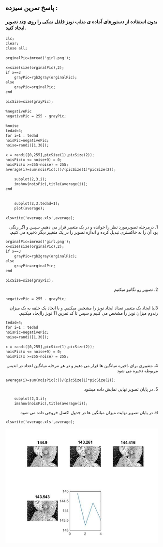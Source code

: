 
## پاسخ تمرین سیزده :
### بدون استفاده از دستورهای آماده ی متلب نویز فلفل نمکی را روی چند تصویر ایجاد کنید.

````
clc;
clear;
close all;

orginalPic=imread('girl.png');

x=size(size(orginalPic),2);
if x==3
    grayPic=rgb2gray(orginalPic);
else
    grayPic=orginalPic;
end

picSize=size(grayPic);

%negativePic
negativePic = 255 - grayPic;

%noise
tedad=4;
for i=1 : tedad
noisPic=negativePic;
noise=randi([1,30]);

x = randi([0,255],picSize(1),picSize(2));
noisPic(x <= noise+0) = 0;  
noisPic(x >=255-noise) = 255;
average(i)=sum(noisPic(:))/(picSize(1)*picSize(2));

    subplot(2,3,i);
    imshow(noisPic),title(average(i));
end

    
    subplot(2,3,tedad+1);
    plot(average);
    
xlswrite('average.xls',average);
````

<div dir="rtl">
1. درمرحله تصویرمورد نظر را خوانده و در یک متغییر قرار می دهیم. سپس  و اگر رنگی بود آن را به خاکستری تبدیل کرده و اندازه تصویر را در یک متغییر دیگر ذخیره می کنیم.
</div>

````
orginalPic=imread('girl.png');
x=size(size(orginalPic),2);
if x==3
    grayPic=rgb2gray(orginalPic);
else
    grayPic=orginalPic;
end

picSize=size(grayPic);
````
<div dir="rtl">
2. تصویر رو نگاتیو میکنیم
</div>

````
negativePic = 255 - grayPic;
````
<div dir="rtl">
  3.با ایجاد یک متغییر تعداد ایجاد نویز را مشخص میکنیم. و با ایجاد یک حلقه به یک میزان رندوم میزان نویز را مشخص می کنیم و  سپس تا کد تمرین 11 نویز راایجاد میکنیم.
</div>

````
tedad=4;
for i=1 : tedad
noisPic=negativePic;
noise=randi([1,30]);

x = randi([0,255],picSize(1),picSize(2));
noisPic(x <= noise+0) = 0;  
noisPic(x >=255-noise) = 255;
````
<div dir="rtl">
4. متغییری برای ذخیره میانگین ها قرار می دهیم و در هر مرحله میانگین اعداد در اندیس مربوطه ذخیره می شود
</div>

````
average(i)=sum(noisPic(:))/(picSize(1)*picSize(2));
````

<div dir="rtl">
5. در پایان تصویر نهایی نمایش داده میشود
</div>

````
    subplot(2,3,i);
    imshow(noisPic),title(average(i));
````
<div dir="rtl">
6. در پایان تصویر نهایت میزان میانگین ها در جدول اکسل خروجی داده می شود.
</div>

````
xlswrite('average.xls',average);
````
![Image of Yaktocat](result.jpg)
